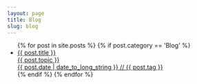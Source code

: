 ```yaml
---
layout: page
title: Blog
slug: blog
---
```


<div class="g one-whole" markdown="1">

<ul class="block-list text--center">
{% for post in site.posts %}
	{% if post.category == 'Blog' %}
		<li>
			<a href="{{ post.url }}" class="link-complex">
				<span class="gamma">{{ post.title }}</span><br/>
				<span class="topic beta highlight link-complex__target">{{ post.topic }}</span><br/>
				<date class="date">{{ post.date | date_to_long_string }}</date> // <span class="tags">{{ post.tag }}</span>
			</a>
		</li>
	{% endif %}
{% endfor %}
</ul>

</div>